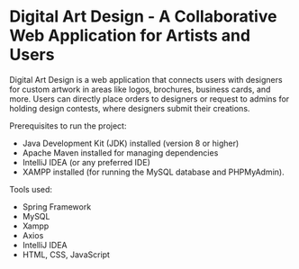 # Digital Art Design - A Collaborative Web Application for Artists and Users
Digital Art Design is a web application that connects users with designers for custom artwork in areas like logos, brochures, business cards, and more. Users can directly place orders to designers or request to admins for holding design contests, where designers submit their creations.

Prerequisites to run the project:
- Java Development Kit (JDK) installed (version 8 or higher)
- Apache Maven installed for managing dependencies
- IntelliJ IDEA (or any preferred IDE)
- XAMPP installed (for running the MySQL database and PHPMyAdmin).

Tools used:
- Spring Framework
- MySQL
- Xampp
- Axios
- IntelliJ IDEA
- HTML, CSS, JavaScript
